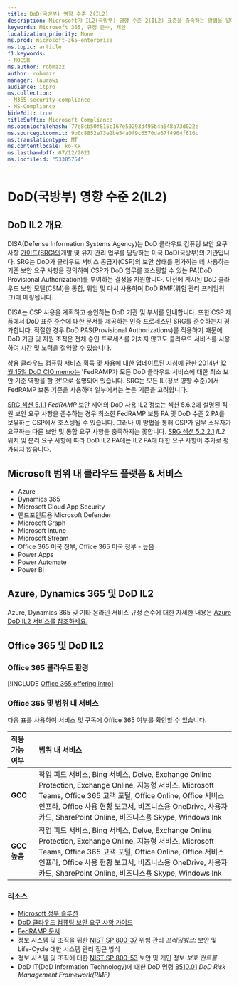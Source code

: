 ```yaml
---
title: DoD(국방부) 영향 수준 2(IL2)
description: Microsoft가 IL2(국방부) 영향 수준 2(IL2) 표준을 충족하는 방법을 알아보습니다.
keywords: Microsoft 365, 규정 준수, 제안
localization_priority: None
ms.prod: microsoft-365-enterprise
ms.topic: article
f1.keywords:
- NOCSH
ms.author: robmazz
author: robmazz
manager: laurawi
audience: itpro
ms.collection:
- M365-security-compliance
- MS-Compliance
hideEdit: true
titleSuffix: Microsoft Compliance
ms.openlocfilehash: 77e8cb50f815c167e50293d495b4a548a73d022e
ms.sourcegitcommit: 9b0c8852e73e2be54a0f9c6570da67f4964f616c
ms.translationtype: MT
ms.contentlocale: ko-KR
ms.lasthandoff: 07/12/2021
ms.locfileid: "53385754"
---
```

# <a name="department-of-defense-dod-impact-level-2-il2"></a>DoD(국방부) 영향 수준 2(IL2)

## <a name="dod-il2-overview"></a>DoD IL2 개요

DISA(Defense Information Systems Agency)는 DoD 클라우드 컴퓨팅 보안 요구 사항 [가이드(SRG)의](https://dl.dod.cyber.mil/wp-content/uploads/cloud/SRG/index.html)개발 및 유지 관리 업무를 담당하는 미국 DoD(국방부)의 기관입니다. SRG는 DoD가 클라우드 서비스 공급자(CSP)의 보안 상태를 평가하는 데 사용하는 기준 보안 요구 사항을 정의하여 CSP가 DoD 임무를 호스팅할 수 있는 PA(DoD Provisional Authorization)를 부여하는 결정을 지원합니다. 이전에 게시된 DoD 클라우드 보안 모델(CSM)을 통합, 위임 및 다시 사용하며 DoD RMF(위험 관리 프레임워크)에 매핑됩니다.

DISA는 CSP 사용을 계획하고 승인하는 DoD 기관 및 부서를 안내합니다. 또한 CSP 제품에서 DoD 표준 준수에 대한 문서를 제공하는 인증 프로세스인 SRG를 준수하는지 평가합니다. 적절한 경우 DoD PAS(Provisional Authorizations)를 적용하기 때문에 DoD 기관 및 지원 조직은 전체 승인 프로세스를 거치지 않고도 클라우드 서비스를 사용하여 시간 및 노력을 절약할 수 있습니다.

상용 클라우드 컴퓨팅 서비스 획득 및 사용에 대한  업데이트된 지침에 관한 [2014년 12월 15일 DoD CIO memo는](https://www.esi.mil/contentview.aspx?id=585) 'FedRAMP가 모든 DoD 클라우드 서비스에 대한 최소 보안 기준 역할을 할 것'으로 설명되어 있습니다. SRG는 모든 IL(정보 영향 수준)에서 FedRAMP 보통 기준을 사용하며 일부에서는 높은 기준을 고려합니다.

[SRG 섹션 5.1.1](https://dl.dod.cyber.mil/wp-content/uploads/cloud/SRG/index.html#5SECURITYREQUIREMENTS) *FedRAMP* 보안 제어의 DoD 사용 IL2 정보는 섹션 5.6.2에 설명된 직원 보안 요구 사항을 준수하는 경우 최소한 FedRAMP 보통 PA 및 DoD 수준 2 PA를 보유하는 CSP에서 호스팅될 수 있습니다. 그러나 이 방법을 통해 CSP가 임무 소유자가 요구하는 다른 보안 및 통합 요구 사항을 충족하지는 못합니다. [SRG 섹션 5.2.2.1](https://dl.dod.cyber.mil/wp-content/uploads/cloud/SRG/index.html#5.2LegalConsiderations) *IL2* 위치 및 분리 요구 사항에 따라 DoD IL2 PA에는 IL2 PA에 대한 요구 사항이 추가로 평가되지 않습니다.

## <a name="microsoft-in-scope-cloud-platforms--services"></a>Microsoft 범위 내 클라우드 플랫폼 & 서비스

- Azure
- Dynamics 365
- Microsoft Cloud App Security
- 엔드포인트용 Microsoft Defender
- Microsoft Graph
- Microsoft Intune
- Microsoft Stream
- Office 365 미국 정부, Office 365 미국 정부 - 높음
- Power Apps
- Power Automate
- Power BI

## <a name="azure-dynamics-365-and-dod-il2"></a>Azure, Dynamics 365 및 DoD IL2

Azure, Dynamics 365 및 기타 온라인 서비스 규정 준수에 대한 자세한 내용은 [Azure DoD IL2 서비스를 참조하세요.](/azure/compliance/offerings/offering-dod-il2)

## <a name="office-365-and-dod-il2"></a>Office 365 및 DoD IL2

### <a name="office-365-cloud-environments"></a>Office 365 클라우드 환경

[!INCLUDE [Office 365 offering intro](../includes/o365-offering-introduction.md)]

### <a name="office-365-applicability-and-in-scope-services"></a>Office 365 및 범위 내 서비스

다음 표를 사용하여 서비스 및 구독에 Office 365 여부를 확인할 수 있습니다.

| **적용 가능 여부** | **범위 내 서비스** |
|:------------------|:----------------------|
| **GCC** | 작업 피드 서비스, Bing 서비스, Delve, Exchange Online Protection, Exchange Online, 지능형 서비스, Microsoft Teams, Office 365 고객 포털, Office Online, Office 서비스 인프라, Office 사용 현황 보고서, 비즈니스용 OneDrive, 사용자 카드, SharePoint Online, 비즈니스용 Skype, Windows Ink |
| **GCC 높음** | 작업 피드 서비스, Bing 서비스, Delve, Exchange Online Protection, Exchange Online, 지능형 서비스, Microsoft Teams, Office 365 고객 포털, Office Online, Office 서비스 인프라, Office 사용 현황 보고서, 비즈니스용 OneDrive, 사용자 카드, SharePoint Online, 비즈니스용 Skype, Windows Ink |

### <a name="resources"></a>리소스

- [Microsoft 정부 솔루션](https://www.microsoft.com/enterprise/government)
- [DoD 클라우드 컴퓨팅 보안 요구 사항 가이드](https://dl.dod.cyber.mil/wp-content/uploads/cloud/SRG/index.html)
- [FedRAMP 문서](https://www.fedramp.gov/documents/)
- 정보 시스템 및 조직을 위한 [NIST SP 800-37](https://csrc.nist.gov/publications/detail/sp/800-37/rev-2/final) 위험 관리 *프레임워크:* 보안 및 Life-Cycle 대한 시스템 관리 접근 방식
- 정보 시스템 및 조직에 대한 [NIST SP 800-53](https://csrc.nist.gov/Projects/risk-management/sp800-53-controls/release-search#!/800-53) 보안 및 개인 정보 *보호 컨트롤*
- DoD IT(DoD Information Technology)에 대한 DoD 명령 [8510.01](https://www.esd.whs.mil/Portals/54/Documents/DD/issuances/dodi/851001p.pdf) *DoD Risk Management Framework(RMF)*
